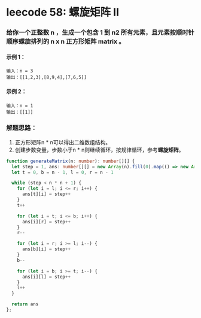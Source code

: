 # leecode 58: 螺旋矩阵 II

### 给你一个正整数 n ，生成一个包含 1 到 n2 所有元素，且元素按顺时针顺序螺旋排列的 n x n 正方形矩阵 matrix 。

#### 示例 1：
```
输入：n = 3
输出：[[1,2,3],[8,9,4],[7,6,5]]
```
#### 示例 2：
```
输入：n = 1
输出：[[1]]
```

### 解题思路：
1. 正方形矩阵n * n可以得出二维数组结构。
2. 创建步数变量，步数小于n * n则继续循环，按规律循环，参考**螺旋矩阵**。
```ts
function generateMatrix(n: number): number[][] {
  let step = 1, ans: number[][] = new Array(n).fill(0).map(() => new Array(n).fill(0))
  let t = 0, b = n - 1, l = 0, r = n - 1

  while (step < n * n + 1) {
    for (let i = l; i <= r; i++) {
      ans[t][i] = step++
    }
    t++

    for (let i = t; i <= b; i++) {
      ans[i][r] = step++
    }
    r--

    for (let i = r; i >= l; i--) {
      ans[b][i] = step++
    }
    b--

    for (let i = b; i >= t; i--) {
      ans[i][l] = step++
    }
    l++
  }

  return ans
};
```